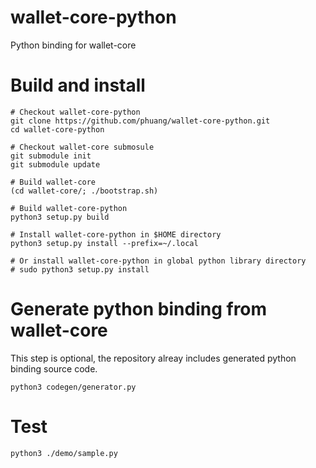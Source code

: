# wallet-core-python
Python binding for wallet-core

# Build and install
```
# Checkout wallet-core-python
git clone https://github.com/phuang/wallet-core-python.git
cd wallet-core-python

# Checkout wallet-core submosule
git submodule init
git submodule update

# Build wallet-core
(cd wallet-core/; ./bootstrap.sh)

# Build wallet-core-python
python3 setup.py build

# Install wallet-core-python in $HOME directory
python3 setup.py install --prefix=~/.local

# Or install wallet-core-python in global python library directory
# sudo python3 setup.py install

```

# Generate python binding from wallet-core
This step is optional, the repository alreay includes generated python binding source code.
```
python3 codegen/generator.py
```

# Test
```
python3 ./demo/sample.py
```
